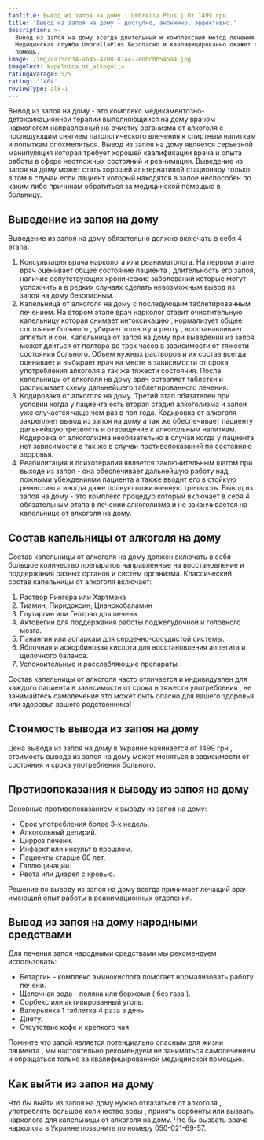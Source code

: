 ```yaml
---
tabTitle: Вывод из запоя на дому | Umbrella Plus | От 1499 грн
title: 'Вывод из запоя на дому - доступно, анонимно, эффективно.'
description: >-
  Вывод из запоя на дому всегда длительный и комплексный метод лечения.
  Медицинская служба UmbrellaPlus Безопасно и квалифицированно окажет вам
  помощь.
image: /img/ca15cc34-ab45-4708-8144-2e0bcbb545a4.jpg
imageText: kapelnica_ot_alkogolia
ratingAvarage: 5/5
rating: '1464'
reviewType: alk-1
---
```


Вывод из запоя на дому - это комплекс медикаментозно-детоксикационной терапии выполняющийся на дому врачом наркологом направленный на очистку организма от алкоголя с последующим снятием патологического влечения к спиртным напиткам и попыткам опохмелиться. Вывод из запоя на дому является серьезной манипуляция которая требует хорошей квалификации врача и опыта работы в сфере неотложных состояний и реанимации. Выведение из запоя на дому может стать хорошей альтернативой стационару только в том в случаи если пациент который находятся в запое неспособен по каким либо причинам обратиться за медицинской помощью в больницу.

## Выведение из запоя на дому 

Выведение из запоя на дому обязательно должно включать в себя 4 этапа:

1. Консультация врача нарколога или реаниматолога. На первом этапе врач оценивает общее состояние пациента , длительность его запоя, наличие сопутствующих хронические заболеваний которые могут усложнить а в редких случаях сделать невозможным вывод из запоя на дому безопасным.
2. Капельница от алкоголя на дому с последующим таблетированным лечением. На втором этапе врач нарколог ставит очистительную капельницу которая снимает интоксикацию , нормализует общее состояние больного , убирает тошноту и рвоту , восстанавливает аппетит и сон. Капельница от запоя на дому при выведении из запоя может длиться от полтора до трех часов в зависимости от тяжести состояния больного. Объем нужных растворов и их состав всегда оценивает и выбирает врач на месте в зависимости от срока употребления алкоголя а так же тяжести состояния. После капельницы от алкоголя на дому врач оставляет таблетки и расписывает схему дальнейшего таблетированного лечения.
3. Кодировака от алкоголя на дому. Третий этап обязателен при условии когда у пациента есть вторая стадия алкоголизма и запой уже случается чаще чем раз в пол года. Кодировка от алкоголя закрепляет вывод из запоя на дому а так же обеспечивает пациенту дальнейшую трезвость и отвращение к алкогольным напиткам. Кодировка от алкоголизма необязательно в случаи когда у пациента нет зависимости а так же в случаи противопоказаний по состоянию здоровья.
4. Реабилитация и психотерапия является заключительным шагом при выходе из запоя - она обеспечивает дальнейшую работу над ложными убеждениями пациента а также вводит его в стойкую ремиссию а иногда даже полную пожизненную трезвость. Вывод из запоя на дому - это комплекс процедур который включает в себя 4 обязательным этапа в лечении алкоголизма и не заканчивается на капельнице от алкоголя на дому.

## Состав капельницы от алкоголя на дому

Состав капельницы от алкоголя на дому должен включать в себя большое количество препаратов направленные на восстановление и поддержания разных органов и систем организма. Классический состав капельницы от алкоголя включает:

1. Раствор Рингера или Хартмана 
2. Тиамин, Пиридоксин, Цианокобаламин
3. Глутаргин или Гептрал для печени
4. Актовегин для поддержания работы поджелудочной и головного мозга.
5. Панангин или аспаркам для сердечно-сосудистой системы.
6. Яблочная и аскорбиновая кислота для восстановления аппетита и щелочного баланса.
7. Успокоительные и расслабляющие препараты.

Состав капельницы от алкоголя часто отличается и индивидуален для каждого пациента в зависимости от срока и тяжести употребления , не занимайтесь самолечение это может быть опасно для вашего здоровья или здоровья вашего родственника!

## Стоимость вывода из запоя на дому

Цена вывода из запоя на дому в Украине начинается от 1499 грн , стоимость вывода из запоя на дому может меняться в зависимости от состояния и срока употребления больного.

## Противопоказания к выводу из запоя на дому

Основные противопоказанием к выводу из запоя на дому:

* Срок употребления более 3-х недель.
* Алкогольный делирий.
* Цирроз печени.
* Инфаркт или инсульт в прошлом.
* Пациенты старше 60 лет.
* Галлюцинации.
* Рвота или диарея с кровью.

Решение по выводу из запоя на дому всегда принимает лечащий врач имеющий опыт работы в реанимационных отделения.

## Вывод из запоя на дому народными средствами

Для лечения запоя народными средствами мы рекомендуем использовать:

* Бетаргин - комплекс аминокислота помогает нормализовать работу печени.
* Щелочная вода - поляна или боржоми ( без газа ).
* Сорбекс или активированный уголь.
* Валерьянка 1 таблетка 4 раза в день
* Диету.
* Отсутствие кофе и крепкого чая.

Помните что запой является потенциально опасным для жизни пациента , мы настоятельно рекомендуем не заниматься самолечением и обращаться только за квалифицированной медицинской помощью.

## Как выйти из запоя на дому

Что бы выйти из запоя на дому нужно отказаться от алкоголя , употреблять большое количество воды , принять сорбенты или вызвать нарколога для капельницы от алкоголя на дому. Что бы вызвать врача нарколога в Украине позвоните по номеру 050-021-69-57.
